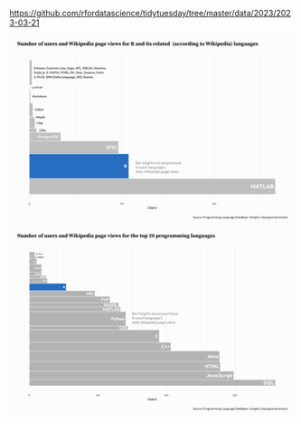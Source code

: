https://github.com/rfordatascience/tidytuesday/tree/master/data/2023/2023-03-21

![](plots/languages-1.png)
![](plots/languages-2.png)